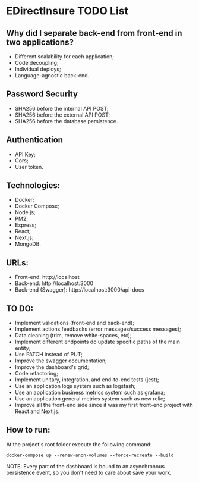 # EDirectInsure TODO List

## Why did I separate back-end from front-end in two applications?
- Different scalability for each application;
- Code decoupling;
- Individual deploys;
- Language-agnostic back-end.

## Password Security
- SHA256 before the internal API POST;
- SHA256 before the external API POST;
- SHA256 before the database persistence.

## Authentication
- API Key;
- Cors;
- User token.

## Technologies:
- Docker;
- Docker Compose;
- Node.js;
- PM2;
- Express;
- React;
- Next.js;
- MongoDB.

## URLs:
- Front-end: http://localhost
- Back-end: http://localhost:3000
- Back-end (Swagger): http://localhost:3000/api-docs

## TO DO:
- Implement validations (front-end and back-end);
- Implement actions feedbacks (error messages/success messages);
- Data cleaning (trim, remove white-spaces, etc);
- Implement different endpoints do update specific paths of the main entity;
- Use PATCH instead of PUT;
- Improve the swagger documentation;
- Improve the dashboard's grid;
- Code refactoring;
- Implement unitary, integration, and end-to-end tests (jest); 
- Use an application logs system such as logstash;
- Use an application business metrics system such as grafana;
- Use an application general metrics system such as new relic;
- Improve all the front-end side since it was my first front-end project with React and Next.js.

## How to run:
At the project's root folder execute the following command:
```
docker-compose up --renew-anon-volumes --force-recreate --build
```

NOTE: Every part of the dashboard is bound to an asynchronous persistence event, so you don't need to care about save your work.
